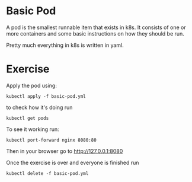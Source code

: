 # Basic Pod

A pod is the smallest runnable item that exists in k8s. It consists of one or more containers and some basic instructions on how they should be run.

Pretty much everything in k8s is written in yaml.

# Exercise

Apply the pod using:

```
kubectl apply -f basic-pod.yml
```

to check how it's doing run

```
kubectl get pods 
```
To see it working run:

```
kubectl port-forward nginx 8080:80 
```

Then in your browser go to http://127.0.0.1:8080

Once the exercise is over and everyone is finished run

```
kubectl delete -f basic-pod.yml
```